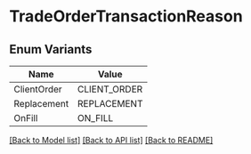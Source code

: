 # TradeOrderTransactionReason

## Enum Variants

| Name | Value |
|---- | -----|
| ClientOrder | CLIENT_ORDER |
| Replacement | REPLACEMENT |
| OnFill | ON_FILL |


[[Back to Model list]](../README.md#documentation-for-models) [[Back to API list]](../README.md#documentation-for-api-endpoints) [[Back to README]](../README.md)


